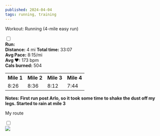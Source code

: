 ```yaml
---
published: 2024-04-04
tags: running, training
---
```

<!-- The label acts as the "button" -->
<label for="expandGrid44" class="grid-label">Workout: Running (4-mile easy run)</label>

<!-- The checkbox is hidden but its state is used to control the grid -->
<input type="checkbox" id="expandGrid44" class="grid-toggle" />

<!-- The grid container -->
<div class="grid">
  <div class="grid-inner">
    <!-- Content goes here -->
 <b>Run:</b><br>
 <b>Distance:</b> 4 mi
 <b>Total time:</b> 33:07<br>
 <b>Avg Pace:</b> 8:15/mi<br>
 <b>Avg &hearts;:</b> 173 bpm<br>
 <b>Cals burned:</b> 504<br>
<table>
  <tr>
    <th>Mile 1</th>
    <th>Mile 2</th>
    <th>Mile 3</th>
    <th>Mile 4</th>
  </tr>
  <tr>
    <td>8:26</td>
    <td>8:36</td>
    <td>8:12</td>
    <td>7:44</td>
  </tr>
</table>

<b>Notes: First run post Arlo, so it took some time to shake the dust off my legs. Started to rain at mile 3</b> 
  </div>
</div>


<!-- The label acts as the "button" -->
<label for="expandGrid44-2" class="grid-label">My route</label>

<!-- The checkbox is hidden but its state is used to control the grid -->
<input type="checkbox" id="expandGrid44-2" class="grid-toggle" />

<!-- The grid container -->
<div class="grid">
  <div class="grid-inner">
    <!-- Content goes here -->
    <img src="/img/run-route-4-4.jpg">
  </div>
</div>